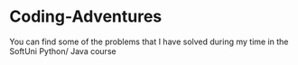 # Coding-Adventures
You can find some of the problems that I have solved during my time in the SoftUni Python/ Java course
